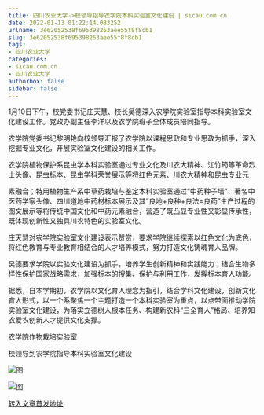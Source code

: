 ```yaml
---
title: 四川农业大学->校领导指导农学院本科实验室文化建设 | sicau.com.cn
date: 2022-01-13 01:22:14.083252
urlname: 3e62052538f695398263aee55f8f8cb1
slug: 3e62052538f695398263aee55f8f8cb1
tags: 
- 四川农业大学
categories:
- sicau.com.cn
- 四川农业大学
authorbox: false
sidebar: false
---
```

1月10日下午，校党委书记庄天慧、校长吴德深入农学院实验室指导本科实验室文化建设工作。党政办副主任李洋以及农学院班子全体成员陪同指导。

农学院党委书记黎明艳向校领导汇报了农学院以课程思政和专业思政为抓手，深入挖掘专业文化，开展实验室文化建设的相关工作。

农学院植物保护系昆虫学本科实验室通过专业文化及川农大精神、江竹筠等革命烈士头像、昆虫标本、昆虫学科荣誉展示等将红色元素、川农大精神和昆虫专业元
<!--more-->
素融合；特用植物生产系中草药栽培与鉴定本科实验室通过“中药种子墙”、著名中医药学家头像、四川道地中药材标本展示及其“良地+良种+良法=良药”生产过程的图文展示等将传统中国文化和中药元素融合，营造了既凸显专业性又彰显传承性，既体现创新性又独具川农特色的实验室文化。

庄天慧对农学院实验室文化建设表示赞赏，要求学院继续探索以红色文化为底色，将红色教育与专业教育相结合的人才培养模式，努力打造文化铸魂育人品牌。

吴德要求学院以实验文化建设为抓手，培养学生创新精神和实践能力；结合生物多样性保护国家战略需求，加强标本的搜集、保护与利用工作，发挥标本育人功能。

据悉，自本学期初，农学院以文化育人理念为指引，结合学科文化建设，创新文化育人形式，以一个系聚焦一个主题打造一个本科实验室为重点，以点带面推动学院实验室文化建设，为落实立德树人根本任务、构建新农科“三全育人”格局、培养知农爱农创新人才提供文化支撑。

农学院作物栽培实验室

校领导到农学院指导本科实验室文化建设

![图](https://news.sicau.edu.cn/__local/9/09/57/57F44B152F38C0E2EAE34DC5740_AB0C269C_154FE.png)

![图](https://news.sicau.edu.cn/__local/F/C9/18/700A7413CCA2D5F8613BA4294CA_A7994551_2BD4B.jpg)

[转入文章首发地址](https://news.sicau.edu.cn/info/1078/66460.htm)